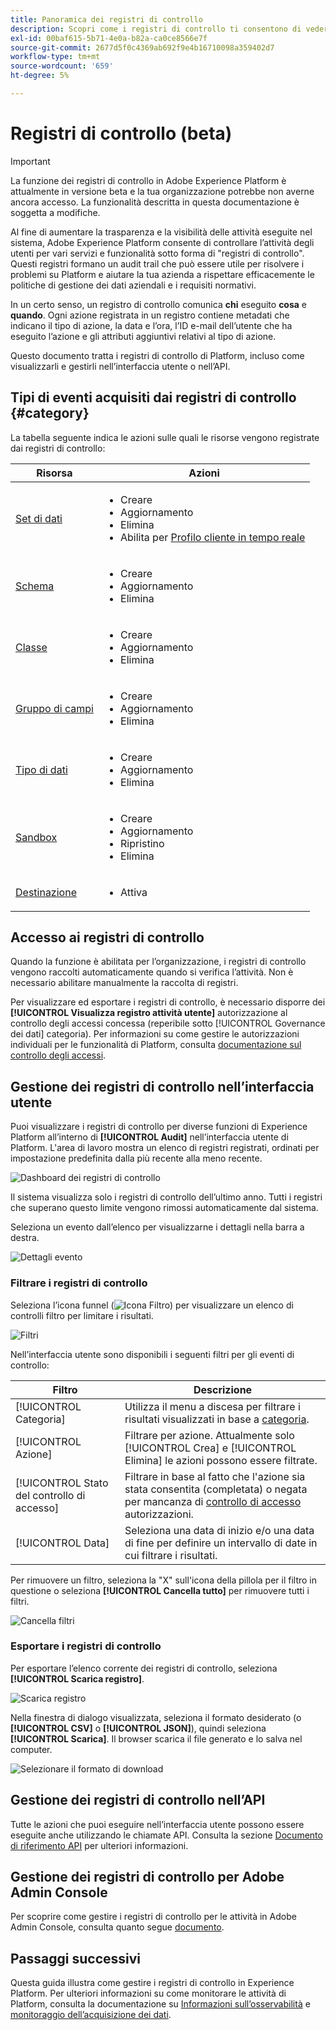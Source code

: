 ```yaml
---
title: Panoramica dei registri di controllo
description: Scopri come i registri di controllo ti consentono di vedere chi ha eseguito le azioni in Adobe Experience Platform.
exl-id: 00baf615-5b71-4e0a-b82a-ca0ce8566e7f
source-git-commit: 2677d5f0c4369ab692f9e4b16710098a359402d7
workflow-type: tm+mt
source-wordcount: '659'
ht-degree: 5%

---
```


# Registri di controllo (beta)

>[!IMPORTANT]
>
>La funzione dei registri di controllo in Adobe Experience Platform è attualmente in versione beta e la tua organizzazione potrebbe non averne ancora accesso. La funzionalità descritta in questa documentazione è soggetta a modifiche.

Al fine di aumentare la trasparenza e la visibilità delle attività eseguite nel sistema, Adobe Experience Platform consente di controllare l’attività degli utenti per vari servizi e funzionalità sotto forma di &quot;registri di controllo&quot;. Questi registri formano un audit trail che può essere utile per risolvere i problemi su Platform e aiutare la tua azienda a rispettare efficacemente le politiche di gestione dei dati aziendali e i requisiti normativi.

In un certo senso, un registro di controllo comunica **chi** eseguito **cosa** e **quando**. Ogni azione registrata in un registro contiene metadati che indicano il tipo di azione, la data e l’ora, l’ID e-mail dell’utente che ha eseguito l’azione e gli attributi aggiuntivi relativi al tipo di azione.

Questo documento tratta i registri di controllo di Platform, incluso come visualizzarli e gestirli nell’interfaccia utente o nell’API.

## Tipi di eventi acquisiti dai registri di controllo {#category}

La tabella seguente indica le azioni sulle quali le risorse vengono registrate dai registri di controllo:

| Risorsa | Azioni |
| --- | --- |
| [Set di dati](../../../catalog/datasets/overview.md) | <ul><li>Creare</li><li>Aggiornamento</li><li>Elimina</li><li>Abilita per [Profilo cliente in tempo reale](../../../profile/home.md)</li></ul> |
| [Schema](../../../xdm/schema/composition.md) | <ul><li>Creare</li><li>Aggiornamento</li><li>Elimina</li></ul> |
| [Classe](../../../xdm/schema/composition.md#class) | <ul><li>Creare</li><li>Aggiornamento</li><li>Elimina</li></ul> |
| [Gruppo di campi](../../../xdm/schema/composition.md#field-group) | <ul><li>Creare</li><li>Aggiornamento</li><li>Elimina</li></ul> |
| [Tipo di dati](../../../xdm/schema/composition.md#data-type) | <ul><li>Creare</li><li>Aggiornamento</li><li>Elimina</li></ul> |
| [Sandbox](../../../sandboxes/home.md) | <ul><li>Creare</li><li>Aggiornamento</li><li>Ripristino</li><li>Elimina</li></ul> |
| [Destinazione](../../../destinations/home.md) | <ul><li>Attiva</li></ul> |

## Accesso ai registri di controllo

Quando la funzione è abilitata per l’organizzazione, i registri di controllo vengono raccolti automaticamente quando si verifica l’attività. Non è necessario abilitare manualmente la raccolta di registri.

Per visualizzare ed esportare i registri di controllo, è necessario disporre dei **[!UICONTROL Visualizza registro attività utente]** autorizzazione al controllo degli accessi concessa (reperibile sotto [!UICONTROL Governance dei dati] categoria). Per informazioni su come gestire le autorizzazioni individuali per le funzionalità di Platform, consulta [documentazione sul controllo degli accessi](../../../access-control/home.md).

## Gestione dei registri di controllo nell’interfaccia utente

Puoi visualizzare i registri di controllo per diverse funzioni di Experience Platform all’interno di **[!UICONTROL Audit]** nell’interfaccia utente di Platform. L&#39;area di lavoro mostra un elenco di registri registrati, ordinati per impostazione predefinita dalla più recente alla meno recente.

![Dashboard dei registri di controllo](../../images/audit-logs/audits.png)

Il sistema visualizza solo i registri di controllo dell’ultimo anno. Tutti i registri che superano questo limite vengono rimossi automaticamente dal sistema.

Seleziona un evento dall’elenco per visualizzarne i dettagli nella barra a destra.

![Dettagli evento](../../images/audit-logs/select-event.png)

### Filtrare i registri di controllo

Seleziona l’icona funnel (![Icona Filtro](../../images/audit-logs/icon.png)) per visualizzare un elenco di controlli filtro per limitare i risultati.

![Filtri](../../images/audit-logs/filters.png)

Nell’interfaccia utente sono disponibili i seguenti filtri per gli eventi di controllo:

| Filtro | Descrizione |
| --- | --- |
| [!UICONTROL Categoria] | Utilizza il menu a discesa per filtrare i risultati visualizzati in base a [categoria](#category). |
| [!UICONTROL Azione] | Filtrare per azione. Attualmente solo [!UICONTROL Crea] e [!UICONTROL Elimina] le azioni possono essere filtrate. |
| [!UICONTROL Stato del controllo di accesso] | Filtrare in base al fatto che l&#39;azione sia stata consentita (completata) o negata per mancanza di [controllo di accesso](../../../access-control/home.md) autorizzazioni. |
| [!UICONTROL Data] | Seleziona una data di inizio e/o una data di fine per definire un intervallo di date in cui filtrare i risultati. |

Per rimuovere un filtro, seleziona la &quot;X&quot; sull&#39;icona della pillola per il filtro in questione o seleziona **[!UICONTROL Cancella tutto]** per rimuovere tutti i filtri.

![Cancella filtri](../../images/audit-logs/clear-filters.png)

### Esportare i registri di controllo

Per esportare l’elenco corrente dei registri di controllo, seleziona **[!UICONTROL Scarica registro]**.

![Scarica registro](../../images/audit-logs/download.png)

Nella finestra di dialogo visualizzata, seleziona il formato desiderato (o **[!UICONTROL CSV]** o **[!UICONTROL JSON]**), quindi seleziona **[!UICONTROL Scarica]**. Il browser scarica il file generato e lo salva nel computer.

![Selezionare il formato di download](../../images/audit-logs/select-download-format.png)

## Gestione dei registri di controllo nell’API

Tutte le azioni che puoi eseguire nell’interfaccia utente possono essere eseguite anche utilizzando le chiamate API. Consulta la sezione [Documento di riferimento API](https://www.adobe.io/experience-platform-apis/references/audit-query/) per ulteriori informazioni.

## Gestione dei registri di controllo per Adobe Admin Console

Per scoprire come gestire i registri di controllo per le attività in Adobe Admin Console, consulta quanto segue [documento](https://helpx.adobe.com/enterprise/using/audit-logs.html).

## Passaggi successivi

Questa guida illustra come gestire i registri di controllo in Experience Platform. Per ulteriori informazioni su come monitorare le attività di Platform, consulta la documentazione su [Informazioni sull’osservabilità](../../../observability/home.md) e [monitoraggio dell’acquisizione dei dati](../../../ingestion/quality/monitor-data-ingestion.md).
